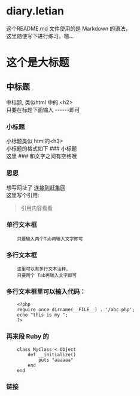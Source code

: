 diary.letian
============

这个README.md 文件使用的是 Markdown 的语法，<br/>
 这里随便写下进行练习。嗯...

这个是大标题
============

中标题
------------
中标题, 类似html 中的 \<h2\><br />
只要在标题下面输入 ------即可

### 小标题
  小标题类似 html的\<h3\><br />
  小标题的格式如下  ### 小标题 <br />
  这里 ### 和文字之间有空格哦

### 恩恩
想写网址了 [连接到赶集网](http://bj.ganji.com)<br />
这里写个引用: <br />
> 引用内容看看

### 单行文本框
		只要输入两个Tab再输入文字即可

### 多行文本框
		这里可以有多行文本注释， 
		只要两个 Tab再输入文字即可

### 多行文本框里可以输入代码：
		<?php
		require_once dirname(__FILE__) . '/abc.php';
		echo "this is my ";
		?>

### 再来段 Ruby 的
		class MyClass < Object
            def __initialize()
                puts "aaaaaa"
            end
		end

### 链接



